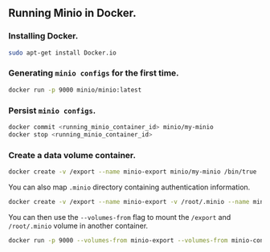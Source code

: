 ## Running Minio in Docker.

### Installing Docker.

```bash
sudo apt-get install Docker.io
```

### Generating `minio configs` for the first time.

```bash
docker run -p 9000 minio/minio:latest
```

### Persist `minio configs`.

```bash
docker commit <running_minio_container_id> minio/my-minio
docker stop <running_minio_container_id>
```

### Create a data volume container.

```bash
docker create -v /export --name minio-export minio/my-minio /bin/true
```

You can also map ``.minio`` directory containing authentication information.

```bash
docker create -v /export --name minio-export -v /root/.minio --name minio-config minio/my-minio /bin/true
```

You can then use the `--volumes-from` flag to mount the `/export` and ``/root/.minio`` volume in another container.

```bash
docker run -p 9000 --volumes-from minio-export --volumes-from minio-config --name minio-server1 minio/my-minio
```
